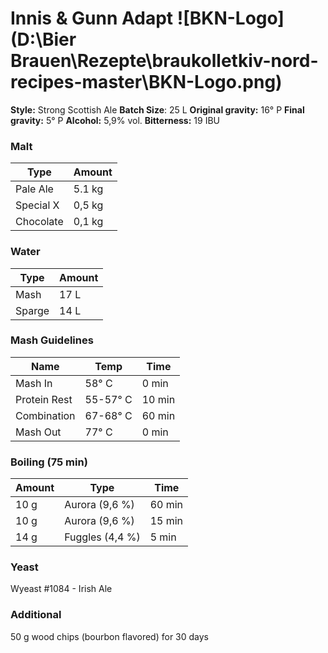 # Innis & Gunn Adapt                                       ![BKN-Logo](D:\Bier Brauen\Rezepte\braukolletkiv-nord-recipes-master\BKN-Logo.png)

**Style:** Strong Scottish Ale
**Batch Size**: 25 L
**Original gravity:** 16° P
**Final gravity:** 5° P
**Alcohol:** 5,9% vol.
**Bitterness:** 19 IBU

### Malt

| Type      | Amount |
| --------- | ------ |
| Pale Ale  | 5.1 kg |
| Special X | 0,5 kg |
| Chocolate | 0,1 kg |

### Water

| Type   | Amount |
| ------ | ------ |
| Mash   | 17 L   |
| Sparge | 14 L   |

### Mash Guidelines 

| Name         | Temp     | Time   |
| ------------ | -------- | ------ |
| Mash In      | 58° C    | 0 min  |
| Protein Rest | 55-57° C | 10 min |
| Combination  | 67-68° C | 60 min |
| Mash Out     | 77° C    | 0 min  |

### Boiling (75 min)

| Amount | Type            | Time   |
| ------ | --------------- | ------ |
| 10 g   | Aurora (9,6 %)  | 60 min |
| 10 g   | Aurora (9,6 %)  | 15 min |
| 14 g   | Fuggles (4,4 %) | 5 min  |

### Yeast

Wyeast #1084 - Irish Ale

### Additional

50 g wood chips (bourbon flavored) for 30 days


